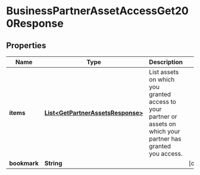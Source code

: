 

# BusinessPartnerAssetAccessGet200Response

## Properties

Name | Type | Description | Notes
------------ | ------------- | ------------- | -------------
**items** | [**List&lt;GetPartnerAssetsResponse&gt;**](GetPartnerAssetsResponse.md) | List assets on which you granted access to your partner or assets on which your partner has granted you access. | 
**bookmark** | **String** |  |  [optional]




